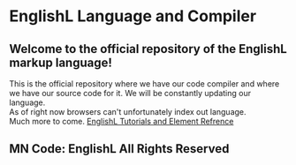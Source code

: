 # EnglishL Language and Compiler
## Welcome to the official repository of the EnglishL markup language!
This is the official repository where we have our code compiler and where we have our source code for it. We will be constantly updating our language.\
As of right now browsers can't unfortunately index out language.\
Much more to come.
[EnglishL Tutorials and Element Refrence](https://github.com/FoundationINCCorporateTeam/EnglishL/blob/main/tutorials.md)

## MN Code: EnglishL All Rights Reserved
